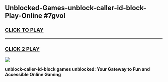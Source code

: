 
## Unblocked-Games-unblock-caller-id-block-Play-Online #7gvol
<h3>
<a href="https://news.freeplayer.one?title=unblock-caller-id-block&ref=3">CLICK TO PLAY</a></h3>
<hr>

<h3>
<a href="https://news.freeplayer.one?title=unblock-caller-id-block&ref=3">CLICK 2 PLAY</a>
  
</h3>

<a href="https://news.freeplayer.one?title=unblock-caller-id-block&ref=3"><img src="https://clearcache.store/games.png"></a>


**unblock-caller-id-block games unblocked: Your Gateway to Fun and Accessible Online Gaming**
